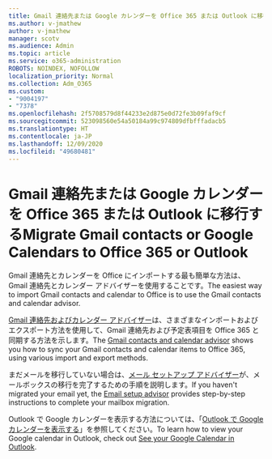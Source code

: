 ```yaml
---
title: Gmail 連絡先または Google カレンダーを Office 365 または Outlook に移行する
ms.author: v-jmathew
author: v-jmathew
manager: scotv
ms.audience: Admin
ms.topic: article
ms.service: o365-administration
ROBOTS: NOINDEX, NOFOLLOW
localization_priority: Normal
ms.collection: Adm_O365
ms.custom:
- "9004197"
- "7378"
ms.openlocfilehash: 2f5708579d8f44233e2d875e0d72fe3b09faf9cf
ms.sourcegitcommit: 523098560e54a50184a99c974809dfbfffadacb5
ms.translationtype: HT
ms.contentlocale: ja-JP
ms.lasthandoff: 12/09/2020
ms.locfileid: "49680481"
---
```

# <a name="migrate-gmail-contacts-or-google-calendars-to-office-365-or-outlook"></a><span data-ttu-id="84869-102">Gmail 連絡先または Google カレンダーを Office 365 または Outlook に移行する</span><span class="sxs-lookup"><span data-stu-id="84869-102">Migrate Gmail contacts or Google Calendars to Office 365 or Outlook</span></span>

<span data-ttu-id="84869-103">Gmail 連絡先とカレンダーを Office にインポートする最も簡単な方法は、Gmail 連絡先とカレンダー アドバイザーを使用することです。</span><span class="sxs-lookup"><span data-stu-id="84869-103">The easiest way to import Gmail contacts and calendar to Office is to use the Gmail contacts and calendar advisor.</span></span>

<span data-ttu-id="84869-104">[Gmail 連絡先およびカレンダー アドバイザー](https://go.microsoft.com/fwlink/?linkid=2134386)は、さまざまなインポートおよびエクスポート方法を使用して、‎Gmail‎ 連絡先および予定表項目を ‎Office 365‎ と同期する方法を示します。</span><span class="sxs-lookup"><span data-stu-id="84869-104">The [Gmail contacts and calendar advisor](https://go.microsoft.com/fwlink/?linkid=2134386) shows you how to sync your ‎Gmail‎ contacts and calendar items to ‎Office 365‎, using various import and export methods.</span></span>

<span data-ttu-id="84869-105">まだメールを移行していない場合は、[メール セットアップ アドバイザー](https://go.microsoft.com/fwlink/?linkid=2133951)が、メールボックスの移行を完了するための手順を説明します。</span><span class="sxs-lookup"><span data-stu-id="84869-105">If you haven't migrated your email yet, the [Email setup advisor](https://go.microsoft.com/fwlink/?linkid=2133951) provides step-by-step instructions to complete your mailbox migration.</span></span>

<span data-ttu-id="84869-106">Outlook で Google カレンダーを表示する方法については、「[Outlook で Google カレンダーを表示する](https://go.microsoft.com/fwlink/?linkid=2083939)」を参照してください。</span><span class="sxs-lookup"><span data-stu-id="84869-106">To learn how to view your Google calendar in Outlook, check out [See your Google Calendar in Outlook](https://go.microsoft.com/fwlink/?linkid=2083939).</span></span>
